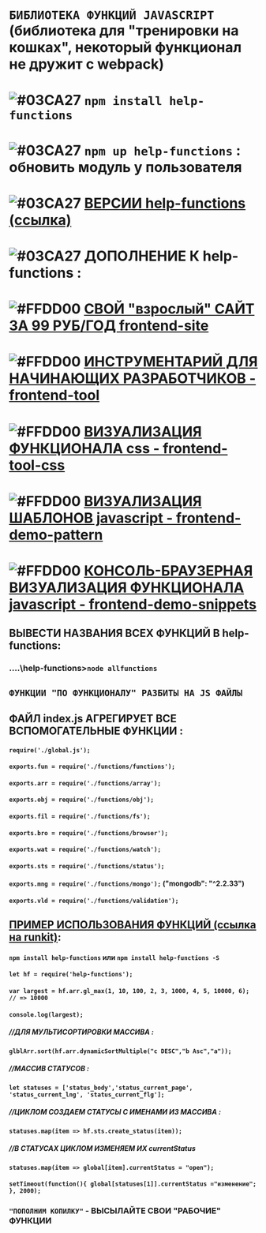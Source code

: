 # `БИБЛИОТЕКА ФУНКЦИЙ JAVASCRIPT` </br>(библиотека для "тренировки на кошках", некоторый функционал не дружит с webpack)

# ![#03CA27](https://placehold.it/20/c5f015/000000?text='') `npm install help-functions`
# ![#03CA27](https://placehold.it/20/c5f015/000000?text='') `npm up help-functions` : обновить модуль у пользователя
# ![#03CA27](https://placehold.it/20/c5f015/000000?text='') [ВЕРСИИ help-functions (ссылка)](https://github.com/vlad-74/help-functions/blob/master/version.md)
# ![#03CA27](https://placehold.it/20/c5f015/000000?text='') ДОПОЛНЕНИЕ К help-functions :
# ![#FFDD00](https://placehold.it/20/FFDD00/000000?text='') [СВОЙ "взрослый" САЙТ ЗА 99 РУБ/ГОД frontend-site](https://github.com/vlad-74/frontend-site)
# ![#FFDD00](https://placehold.it/20/FFDD00/000000?text='') [ИНСТРУМЕНТАРИЙ ДЛЯ НАЧИНАЮЩИХ РАЗРАБОТЧИКОВ - frontend-tool](https://github.com/vlad-74/frontend-tool)
# ![#FFDD00](https://placehold.it/20/FFDD00/000000?text='') [ВИЗУАЛИЗАЦИЯ ФУНКЦИОНАЛА css - frontend-tool-css](https://github.com/vlad-74/frontend-tool-css)
# ![#FFDD00](https://placehold.it/20/FFDD00/000000?text='') [ВИЗУАЛИЗАЦИЯ ШАБЛОНОВ javascript - frontend-demo-pattern](https://github.com/vlad-74/frontend-demo-pattern)
# ![#FFDD00](https://placehold.it/20/FFDD00/000000?text='') [КОНСОЛЬ-БРАУЗЕРНАЯ ВИЗУАЛИЗАЦИЯ ФУНКЦИОНАЛА javascript - frontend-demo-snippets](https://github.com/vlad-74/frontend-demo-snippets)

## ВЫВЕСТИ НАЗВАНИЯ ВСЕХ ФУНКЦИЙ В help-functions:
### ....\help-functions>`node allfunctions`

## `ФУНКЦИИ "ПО ФУНКЦИОНАЛУ" РАЗБИТЫ НА JS ФАЙЛЫ`
## ФАЙЛ index.js АГРЕГИРУЕТ ВСЕ ВСПОМОГАТЕЛЬНЫЕ ФУНКЦИИ :
#### `require('./global.js');`
#### `exports.fun = require('./functions/functions');`
#### `exports.arr = require('./functions/array'); `
#### `exports.obj = require('./functions/obj');`
#### `exports.fil = require('./functions/fs');`
#### `exports.bro = require('./functions/browser');`
#### `exports.wat = require('./functions/watch'); `
#### `exports.sts = require('./functions/status');`
#### `exports.mng = require('./functions/mongo');` ("mongodb": "^2.2.33") 
#### `exports.vld = require('./functions/validation');`

## [ПРИМЕР ИСПОЛЬЗОВАНИЯ ФУНКЦИЙ (ссылка на runkit)](https://npm.runkit.com/help-functions):
#### `npm install help-functions` или `npm install help-functions -S`
#### `let hf = require('help-functions');`

#### `var largest = hf.arr.gl_max(1, 10, 100, 2, 3, 1000, 4, 5, 10000, 6); // => 10000`
#### `console.log(largest);`

##### //ДЛЯ МУЛЬТИСОРТИРОВКИ МАССИВА :
#### `glblArr.sort(hf.arr.dynamicSortMultiple("c DESC","b Asc","a"));`

##### //МАССИВ СТАТУСОВ :
#### `let statuses = ['status_body','status_current_page', 'status_current_lng', 'status_current_flg'];`
##### //ЦИКЛОМ СОЗДАЕМ СТАТУСЫ С ИМЕНАМИ ИЗ МАССИВА :
#### `statuses.map(item => hf.sts.create_status(item));` 
##### //В СТАТУСАХ ЦИКЛОМ ИЗМЕНЯЕМ ИХ currentStatus
#### `statuses.map(item => global[item].currentStatus = "open");`
#### `setTimeout(function(){ global[statuses[1]].currentStatus ="изменение"; }, 2000);`


### `"ПОПОЛНИМ КОПИЛКУ"` - ВЫСЫЛАЙТЕ СВОИ "РАБОЧИЕ" ФУНКЦИИ